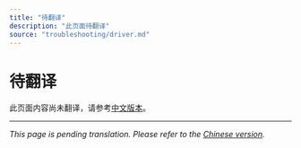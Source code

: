 ```yaml
---
title: "待翻译"
description: "此页面待翻译"
source: "troubleshooting/driver.md"
---
```


# 待翻译

此页面内容尚未翻译，请参考[中文版本](../../zh/troubleshooting/driver.md)。

---

*This page is pending translation. Please refer to the [Chinese version](../../zh/troubleshooting/driver.md).*
